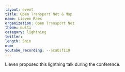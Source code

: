```yaml
---
layout: event
title: Open Transport Net & Map
name: Lieven Raes
organization: Open Transport Net
theme: multi
category: lightning
twitter:
length: 5min
osm:
youtube_recording: --acaOsfI10
---
```

Lieven proposed this lightning talk during the conference.
